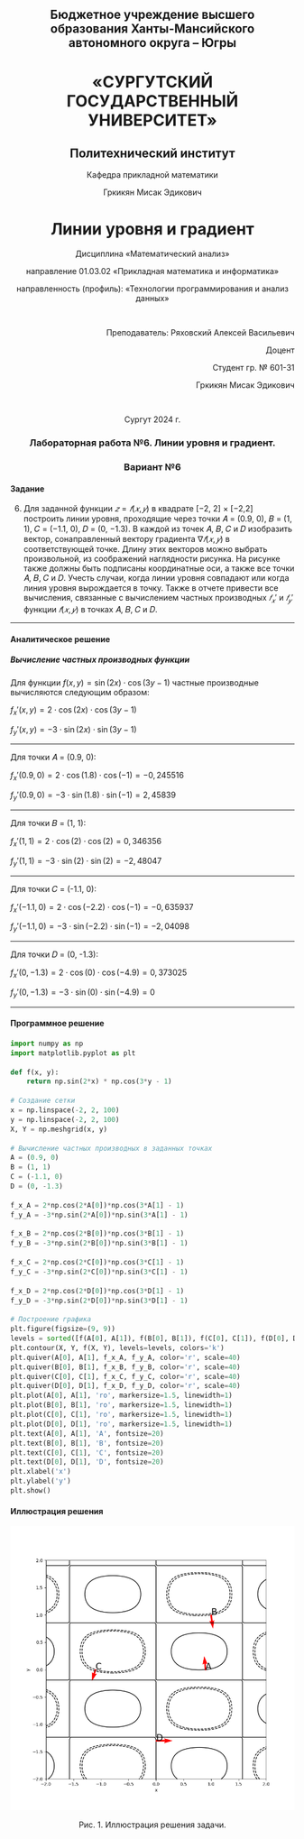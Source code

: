 <h2 style="text-align: center;">Бюджетное учреждение высшего образования Ханты-Мансийского автономного округа – Югры</h2>

<h1 style="text-align: center;">«СУРГУТСКИЙ ГОСУДАРСТВЕННЫЙ УНИВЕРСИТЕТ»</h1>

<h2 style="text-align: center;">Политехнический институт</h2>

<p style="text-align: center;">Кафедра прикладной математики</p>

<p style="text-align: center;">Гркикян Мисак Эдикович</p>

<h1 style="text-align: center;">Линии уровня и градиент</h1>

<p style="text-align: center;">Дисциплина «Математический анализ»</p>

<p style="text-align: center;">направление 01.03.02 «Прикладная математика и информатика»</p>

<p style="text-align: center;">направленность (профиль): «Технологии программирования и анализ данных»</p>

<pre>

</pre>

<p style="text-align: right;">Преподаватель: Ряховский Алексей Васильевич  </p>

<p style="text-align: right;">Доцент</p>

<p style="text-align: right;">Студент гр. № 601-31</p>

<p style="text-align: right;">Гркикян Мисак Эдикович</p>

<pre>

</pre>

<p style="text-align: center;">Сургут 2024 г.</p>

<h3 style="text-align: center;">Лабораторная работа №6. Линии уровня и градиент.</h3>
<h3 style="text-align: center;">Вариант №6</h3>


#### Задание
6. Для заданной функции $𝑧 = 𝑓(𝑥, 𝑦)$ в квадрате [−2, 2] × [−2,2] построить 
линии уровня, проходящие через точки 𝐴 = (0.9, 0), 𝐵 = (1, 1), 𝐶 = (−1.1, 0), 
𝐷 = (0, −1.3). В каждой из точек 𝐴, 𝐵, 𝐶 и 𝐷 изобразить вектор, 
сонаправленный вектору градиента $∇𝑓(𝑥, 𝑦)$ в соответствующей точке. Длину 
этих векторов можно выбрать произвольной, из соображений наглядности 
рисунка. На рисунке также должны быть подписаны координатные оси, а 
также все точки 𝐴, 𝐵, 𝐶 и 𝐷.
Учесть случаи, когда линии уровня совпадают или когда линия уровня 
вырождается в точку.
Также в отчете привести все вычисления, связанные с вычислением 
частных производных $𝑓_𝑥'$ и $𝑓_𝑦'$
 функции $𝑓(𝑥, 𝑦)$ в точках 𝐴, 𝐵, 𝐶 и 𝐷.

---

#### Аналитическое решение
##### Вычисление частных производных функции

Для функции $f(x, y) = \sin(2x) \cdot \cos(3y - 1)$ частные производные вычисляются следующим образом:

$f_x'(x, y) = 2 \cdot \cos(2x) \cdot \cos(3y - 1)$

$f_y'(x, y) = -3 \cdot \sin(2x) \cdot \sin(3y - 1)$

---

Для точки 𝐴 = (0.9, 0):

$f_x'(0.9, 0) = 2 \cdot \cos(1.8) \cdot \cos(-1) = -0,245516$

$f_y'(0.9, 0) = -3 \cdot \sin(1.8) \cdot \sin(-1) = 2,45839$

---

Для точки 𝐵 = (1, 1):

$f_x'(1, 1) = 2 \cdot \cos(2) \cdot \cos(2) = 0,346356$

$f_y'(1, 1) = -3 \cdot \sin(2) \cdot \sin(2) = -2,48047$

---

Для точки 𝐶 = (-1.1, 0):

$f_x'(-1.1, 0) = 2 \cdot \cos(-2.2) \cdot \cos(-1) = -0,635937$

$f_y'(-1.1, 0) = -3 \cdot \sin(-2.2) \cdot \sin(-1) = -2,04098$

---

Для точки 𝐷 = (0, -1.3):

$f_x'(0, -1.3) = 2 \cdot \cos(0) \cdot \cos(-4.9) = 0,373025$

$f_y'(0, -1.3) = -3 \cdot \sin(0) \cdot \sin(-4.9) = 0$

---

#### Программное решение

```python
import numpy as np
import matplotlib.pyplot as plt

def f(x, y):
    return np.sin(2*x) * np.cos(3*y - 1)

# Создание сетки
x = np.linspace(-2, 2, 100)
y = np.linspace(-2, 2, 100)
X, Y = np.meshgrid(x, y)

# Вычисление частных производных в заданных точках
A = (0.9, 0)
B = (1, 1)
C = (-1.1, 0)
D = (0, -1.3)

f_x_A = 2*np.cos(2*A[0])*np.cos(3*A[1] - 1)
f_y_A = -3*np.sin(2*A[0])*np.sin(3*A[1] - 1)

f_x_B = 2*np.cos(2*B[0])*np.cos(3*B[1] - 1)
f_y_B = -3*np.sin(2*B[0])*np.sin(3*B[1] - 1)

f_x_C = 2*np.cos(2*C[0])*np.cos(3*C[1] - 1)
f_y_C = -3*np.sin(2*C[0])*np.sin(3*C[1] - 1)

f_x_D = 2*np.cos(2*D[0])*np.cos(3*D[1] - 1)
f_y_D = -3*np.sin(2*D[0])*np.sin(3*D[1] - 1)

# Построение графика
plt.figure(figsize=(9, 9))
levels = sorted([f(A[0], A[1]), f(B[0], B[1]), f(C[0], C[1]), f(D[0], D[1])])
plt.contour(X, Y, f(X, Y), levels=levels, colors='k')
plt.quiver(A[0], A[1], f_x_A, f_y_A, color='r', scale=40)
plt.quiver(B[0], B[1], f_x_B, f_y_B, color='r', scale=40)
plt.quiver(C[0], C[1], f_x_C, f_y_C, color='r', scale=40)
plt.quiver(D[0], D[1], f_x_D, f_y_D, color='r', scale=40)
plt.plot(A[0], A[1], 'ro', markersize=1.5, linewidth=1)
plt.plot(B[0], B[1], 'ro', markersize=1.5, linewidth=1)
plt.plot(C[0], C[1], 'ro', markersize=1.5, linewidth=1)
plt.plot(D[0], D[1], 'ro', markersize=1.5, linewidth=1)
plt.text(A[0], A[1], 'A', fontsize=20)
plt.text(B[0], B[1], 'B', fontsize=20)
plt.text(C[0], C[1], 'C', fontsize=20)
plt.text(D[0], D[1], 'D', fontsize=20)
plt.xlabel('x')
plt.ylabel('y')
plt.show()
```

#### Иллюстрация решения

![Image text](Figure_2.png)

<p style="text-align: center;">Рис. 1. Иллюстрация решения задачи.</p>






